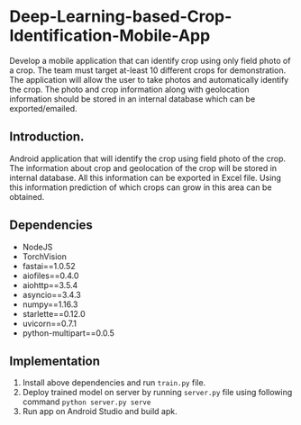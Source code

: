 # Deep-Learning-based-Crop-Identification-Mobile-App
Develop a mobile application that can identify crop using only field photo of a crop. The team must target at-least 10 different crops for demonstration. The application will allow the user to take photos and automatically identify the crop. The photo and crop information along with geolocation information should be stored in an internal database which can be exported/emailed.

## Introduction.
Android application that will identify the crop using field photo of the crop.
The information about crop and geolocation of the crop will be stored in internal database.
All this information can be exported in Excel file.
Using this information prediction of which crops can grow in this area can be obtained.

## Dependencies
* NodeJS
* TorchVision
* fastai==1.0.52
* aiofiles==0.4.0
* aiohttp==3.5.4
* asyncio==3.4.3
* numpy==1.16.3
* starlette==0.12.0
* uvicorn==0.7.1
* python-multipart==0.0.5

## Implementation
1. Install above dependencies and run ```train.py``` file.
2. Deploy trained model on server by running ```server.py``` file using following command ```python server.py serve```
3. Run app on Android Studio and build apk.
